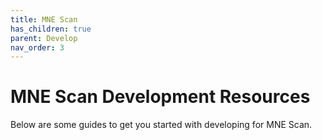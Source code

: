 ```yaml
---
title: MNE Scan
has_children: true
parent: Develop
nav_order: 3
---
```

# MNE Scan Development Resources

Below are some guides to get you started with developing for MNE Scan. 